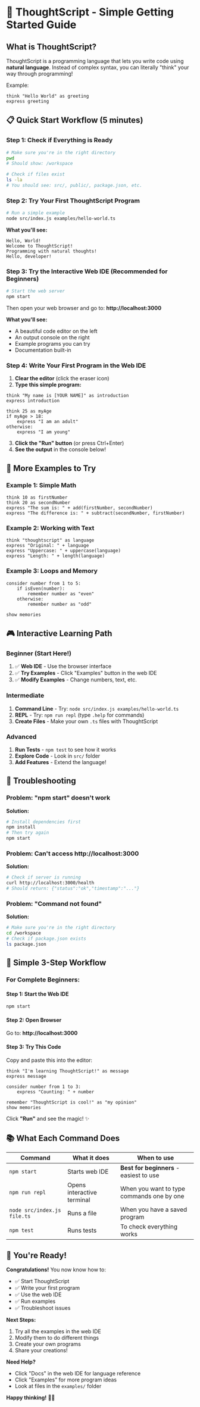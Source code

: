# 🚀 ThoughtScript - Simple Getting Started Guide

## What is ThoughtScript?
ThoughtScript is a programming language that lets you write code using **natural language**. Instead of complex syntax, you can literally "think" your way through programming!

Example:
```thoughtscript
think "Hello World" as greeting
express greeting
```

## 📋 Quick Start Workflow (5 minutes)

### Step 1: Check if Everything is Ready
```bash
# Make sure you're in the right directory
pwd
# Should show: /workspace

# Check if files exist
ls -la
# You should see: src/, public/, package.json, etc.
```

### Step 2: Try Your First ThoughtScript Program
```bash
# Run a simple example
node src/index.js examples/hello-world.ts
```

**What you'll see:**
```
Hello, World!
Welcome to ThoughtScript!
Programming with natural thoughts!
Hello, developer!
```

### Step 3: Try the Interactive Web IDE (Recommended for Beginners)
```bash
# Start the web server
npm start
```

Then open your web browser and go to: **http://localhost:3000**

**What you'll see:**
- A beautiful code editor on the left
- An output console on the right  
- Example programs you can try
- Documentation built-in

### Step 4: Write Your First Program in the Web IDE

1. **Clear the editor** (click the eraser icon)
2. **Type this simple program:**
```thoughtscript
think "My name is [YOUR NAME]" as introduction
express introduction

think 25 as myAge
if myAge > 18:
    express "I am an adult"
otherwise:
    express "I am young"
```

3. **Click the "Run" button** (or press Ctrl+Enter)
4. **See the output** in the console below!

## 🎯 More Examples to Try

### Example 1: Simple Math
```thoughtscript
think 10 as firstNumber
think 20 as secondNumber
express "The sum is: " + add(firstNumber, secondNumber)
express "The difference is: " + subtract(secondNumber, firstNumber)
```

### Example 2: Working with Text
```thoughtscript
think "thoughtscript" as language
express "Original: " + language
express "Uppercase: " + uppercase(language)
express "Length: " + length(language)
```

### Example 3: Loops and Memory
```thoughtscript
consider number from 1 to 5:
    if isEven(number):
        remember number as "even"
    otherwise:
        remember number as "odd"

show memories
```

## 🎮 Interactive Learning Path

### Beginner (Start Here!)
1. ✅ **Web IDE** - Use the browser interface
2. ✅ **Try Examples** - Click "Examples" button in the web IDE
3. ✅ **Modify Examples** - Change numbers, text, etc.

### Intermediate  
1. **Command Line** - Try: `node src/index.js examples/hello-world.ts`
2. **REPL** - Try: `npm run repl` (type `.help` for commands)
3. **Create Files** - Make your own `.ts` files with ThoughtScript

### Advanced
1. **Run Tests** - `npm test` to see how it works
2. **Explore Code** - Look in `src/` folder
3. **Add Features** - Extend the language!

## 🔧 Troubleshooting

### Problem: "npm start" doesn't work
**Solution:**
```bash
# Install dependencies first
npm install
# Then try again
npm start
```

### Problem: Can't access http://localhost:3000
**Solution:**
```bash
# Check if server is running
curl http://localhost:3000/health
# Should return: {"status":"ok","timestamp":"..."}
```

### Problem: "Command not found"
**Solution:**
```bash
# Make sure you're in the right directory
cd /workspace
# Check if package.json exists
ls package.json
```

## 🎯 Simple 3-Step Workflow

### For Complete Beginners:

#### Step 1: Start the Web IDE
```bash
npm start
```

#### Step 2: Open Browser
Go to: **http://localhost:3000**

#### Step 3: Try This Code
Copy and paste this into the editor:
```thoughtscript
think "I'm learning ThoughtScript!" as message
express message

consider number from 1 to 3:
    express "Counting: " + number

remember "ThoughtScript is cool!" as "my opinion"
show memories
```

Click **"Run"** and see the magic! ✨

## 📚 What Each Command Does

| Command | What it does | When to use |
|---------|-------------|-------------|
| `npm start` | Starts web IDE | **Best for beginners** - easiest to use |
| `npm run repl` | Opens interactive terminal | When you want to type commands one by one |
| `node src/index.js file.ts` | Runs a file | When you have a saved program |
| `npm test` | Runs tests | To check everything works |

## 🎉 You're Ready!

**Congratulations!** You now know how to:
- ✅ Start ThoughtScript
- ✅ Write your first program  
- ✅ Use the web IDE
- ✅ Run examples
- ✅ Troubleshoot issues

**Next Steps:**
1. Try all the examples in the web IDE
2. Modify them to do different things
3. Create your own programs
4. Share your creations!

**Need Help?** 
- Click "Docs" in the web IDE for language reference
- Click "Examples" for more program ideas
- Look at files in the `examples/` folder

**Happy thinking!** 🧠✨